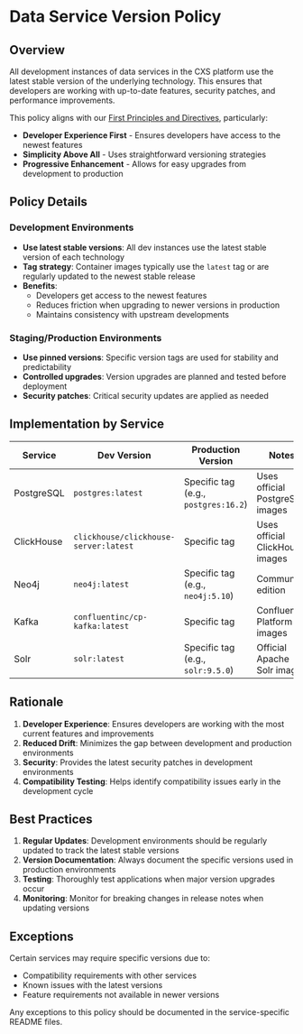 # Data Service Version Policy

## Overview

All development instances of data services in the CXS platform use the latest stable version of the underlying technology. This ensures that developers are working with up-to-date features, security patches, and performance improvements.

This policy aligns with our [First Principles and Directives](FIRST_PRINCIPLES.md), particularly:
- **Developer Experience First** - Ensures developers have access to the newest features
- **Simplicity Above All** - Uses straightforward versioning strategies
- **Progressive Enhancement** - Allows for easy upgrades from development to production

## Policy Details

### Development Environments
- **Use latest stable versions**: All dev instances use the latest stable version of each technology
- **Tag strategy**: Container images typically use the `latest` tag or are regularly updated to the newest stable release
- **Benefits**: 
  - Developers get access to the newest features
  - Reduces friction when upgrading to newer versions in production
  - Maintains consistency with upstream developments

### Staging/Production Environments
- **Use pinned versions**: Specific version tags are used for stability and predictability
- **Controlled upgrades**: Version upgrades are planned and tested before deployment
- **Security patches**: Critical security updates are applied as needed

## Implementation by Service

| Service | Dev Version | Production Version | Notes |
|---------|-------------|-------------------|-------|
| PostgreSQL | `postgres:latest` | Specific tag (e.g., `postgres:16.2`) | Uses official PostgreSQL images |
| ClickHouse | `clickhouse/clickhouse-server:latest` | Specific tag | Uses official ClickHouse images |
| Neo4j | `neo4j:latest` | Specific tag (e.g., `neo4j:5.10`) | Community edition |
| Kafka | `confluentinc/cp-kafka:latest` | Specific tag | Confluent Platform images |
| Solr | `solr:latest` | Specific tag (e.g., `solr:9.5.0`) | Official Apache Solr images |

## Rationale

1. **Developer Experience**: Ensures developers are working with the most current features and improvements
2. **Reduced Drift**: Minimizes the gap between development and production environments
3. **Security**: Provides the latest security patches in development environments
4. **Compatibility Testing**: Helps identify compatibility issues early in the development cycle

## Best Practices

1. **Regular Updates**: Development environments should be regularly updated to track the latest stable versions
2. **Version Documentation**: Always document the specific versions used in production environments
3. **Testing**: Thoroughly test applications when major version upgrades occur
4. **Monitoring**: Monitor for breaking changes in release notes when updating versions

## Exceptions

Certain services may require specific versions due to:
- Compatibility requirements with other services
- Known issues with the latest versions
- Feature requirements not available in newer versions

Any exceptions to this policy should be documented in the service-specific README files.